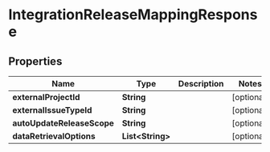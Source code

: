 
# IntegrationReleaseMappingResponse

## Properties
Name | Type | Description | Notes
------------ | ------------- | ------------- | -------------
**externalProjectId** | **String** |  |  [optional]
**externalIssueTypeId** | **String** |  |  [optional]
**autoUpdateReleaseScope** | **String** |  |  [optional]
**dataRetrievalOptions** | **List&lt;String&gt;** |  |  [optional]



